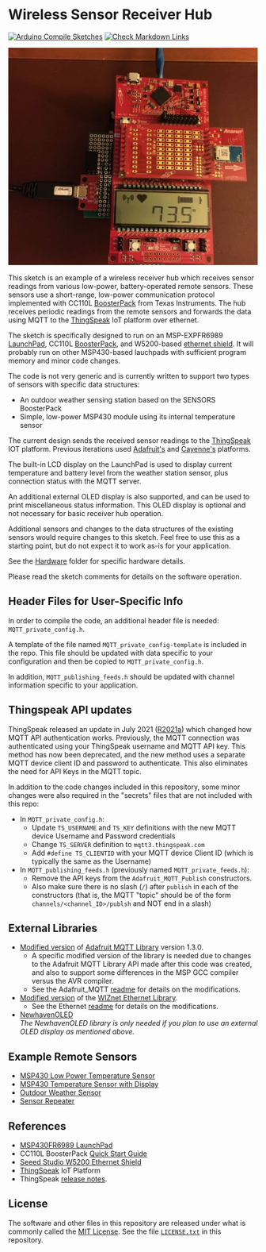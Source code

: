 # Wireless Sensor Receiver Hub

[![Arduino Compile Sketches](https://github.com/Andy4495/Wireless-Sensor-Receiver-Hub/actions/workflows/arduino-compile-sketches.yml/badge.svg)](https://github.com/Andy4495/Wireless-Sensor-Receiver-Hub/actions/workflows/arduino-compile-sketches.yml)
[![Check Markdown Links](https://github.com/Andy4495/Wireless-Sensor-Receiver-Hub/actions/workflows/CheckMarkdownLinks.yml/badge.svg)](https://github.com/Andy4495/Wireless-Sensor-Receiver-Hub/actions/workflows/CheckMarkdownLinks.yml)

![Fully assembled Hub: Ethernet Shield (bottom), Shield-LaunchPad Interface (middle-bottom), MSP-EXP430FR6989 LaunchPad (middle-top), and CC110L BoosterPack (top).](jpg/hub.jpg)

This sketch is an example of a wireless receiver hub which receives sensor readings from various low-power, battery-operated remote sensors. These sensors use a short-range, low-power communication protocol implemented with CC110L [BoosterPack][2] from Texas Instruments. The hub receives periodic readings from the remote sensors and forwards the data using MQTT to the [ThingSpeak][5] IoT platform over ethernet.

The sketch is specifically designed to run on an MSP-EXPFR6989 [LaunchPad][1], CC110L [BoosterPack][2], and W5200-based [ethernet shield][3]. It will probably run on other MSP430-based lauchpads with sufficient program memory and minor code changes.

The code is not very generic and is currently written to support two types of sensors with specific data structures:

- An outdoor weather sensing station based on the SENSORS BoosterPack
- Simple, low-power MSP430 module using its internal temperature sensor

The current design sends the received sensor readings to the [ThingSpeak][5] IOT platform. Previous iterations used [Adafruit's][4] and [Cayenne's][9] platforms.

The built-in LCD display on the LaunchPad is used to display current temperature and battery level from the weather station sensor, plus connection status with the MQTT server.

An additional external OLED display is also supported, and can be used to print miscellaneous status information. This OLED display is optional and not necessary for basic receiver hub operation.

Additional sensors and changes to the data structures of the existing sensors would require changes to this sketch. Feel free to use this as a starting point, but do not expect it to work as-is for your application.

See the [Hardware](./Hardware) folder for specific hardware details.

Please read the sketch comments for details on the software operation.

## Header Files for User-Specific Info

In order to compile the code, an additional header file is needed: `MQTT_private_config.h`.

A template of the file named `MQTT_private_config-template` is included in the repo. This file should be updated with data specific to your configuration and then be copied to `MQTT_private_config.h`.

In addition, `MQTT_publishing_feeds.h` should be updated with channel information specific to your application.

## Thingspeak API updates

ThingSpeak released an update in July 2021 ([R2021a][10]) which changed how MQTT API authentication works. Previously, the MQTT connection was authenticated using your ThingSpeak username and MQTT API key. This method has now been deprecated, and the new method uses a separate MQTT device client ID and password to authenticate. This also eliminates the need for API Keys in the MQTT topic.

In addition to the code changes included in this repository, some minor changes were also required in the "secrets" files that are not included with this repo:

- In `MQTT_private_config.h`:
  - Update `TS_USERNAME` and `TS_KEY` definitions with the new MQTT device Username and Password credentials
  - Change `TS_SERVER` definition to `mqtt3.thingspeak.com`
  - Add `#define TS_CLIENTID` with your MQTT device Client ID (which is typically the same as the Username)
- In `MQTT_publishing_feeds.h` (previously named `MQTT_private_feeds.h`):
  - Remove the API keys from the `Adafruit_MQTT_Publish` constructors.
  - Also make sure there is no slash (`/`) after `publish` in each of the constructors (that is, the MQTT "topic" should be of the form `channels/<channel_ID>/publsh` and NOT end in a slash)

## External Libraries

- [Modified version][15] of [Adafruit MQTT Library][16] version 1.3.0.
  - A specific modified version of the library is needed due to changes to the Adafruit MQTT Library API made after this code was created, and also to support some differences in the MSP GCC compiler versus the AVR compiler.
  - See the Adafruit_MQTT [readme][8] for details on the modifications.
- [Modified version][17] of the [WIZnet Ethernet Library][18].
  - See the Ethernet [readme](./Ethernet.md) for details on the modifications.
- [NewhavenOLED](https://github.com/Andy4495/NewhavenOLED)  
  *The NewhavenOLED library is only needed if you plan to use an external OLED display as mentioned above.*

## Example Remote Sensors

- [MSP430 Low Power Temperature Sensor][14]
- [MSP430 Temperature Sensor with Display][11]
- [Outdoor Weather Sensor][12]
- [Sensor Repeater][13]

## References

- [MSP430FR6989 LaunchPad][1]
- CC110L BoosterPack [Quick Start Guide][2]
- [Seeed Studio W5200 Ethernet Shield][3]
- [ThingSpeak][5] IoT Platform
- ThingSpeak [release notes][10].

## License

The software and other files in this repository are released under what is commonly called the [MIT License][100]. See the file [`LICENSE.txt`][101] in this repository.

[1]: http://www.ti.com/tool/MSP-EXP430FR6989
[2]: https://www.ti.com/lit/ml/swru312b/swru312b.pdf
[3]: http://wiki.seeedstudio.com/Ethernet_Shield_V2.0/
[4]: https://io.adafruit.com/
[5]: https://thingspeak.com/
[8]: ./Adafruit_MQTT.md
[9]: https://cayenne.mydevices.com
[10]: https://www.mathworks.com/help/thingspeak/release-notes.html
[11]: https://github.com/Andy4495/MSP430TempSensorWithDisplay
[12]: https://github.com/Andy4495/Outdoor-Weather-Sensor
[13]: https://github.com/Andy4495/Sensor-Repeater
[14]: https://github.com/Andy4495/MSP430LowPowerTempSensor
[15]: https://github.com/Andy4495/Adafruit_MQTT_Library-1.3.0
[16]: https://github.com/adafruit/Adafruit_MQTT_Library
[17]: https://github.com/Andy4495/WIZ_Ethernet_Library
[18]: https://github.com/Wiznet/WIZ_Ethernet_Library
[100]: https://choosealicense.com/licenses/mit/
[101]: ./LICENSE.txt
[200]: https://github.com/Andy4495/Wireless-Sensor-Receiver-Hub
